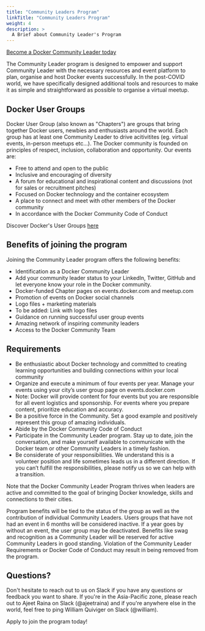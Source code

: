 ```yaml
---
title: "Community Leaders Program"
linkTitle: "Community Leaders Program"
weight: 4
description: >
  A Brief about Community Leader's Program
---
```


<a href="#" class="btn btn-primary btn-success">Become a Docker Community Leader today</a>


The Community Leader program is designed to empower and support Community Leader with the necessary resources and event platform to plan, organise and host Docker events successfully. In the post-COVID world, we have specifically designed additional tools and resources to make it as simple and straightforward as possible to organise a virtual meetup. 

## Docker User Groups
Docker User Group  (also known as "Chapters") are groups that bring together Docker users, newbies and enthusiasts around the world. Each group has at least one Community Leader to drive acitivitites (eg. virtual events, in-person meetups etc...). The Docker community is founded on principles of respect, inclusion, collaboration and opportunity. Our events are:

* Free to attend and open to the public
* Inclusive and encouraging of diversity
* A forum for educational and inspirational content and discussions (not for sales or recruitment pitches)
* Focused on Docker technology and the container ecosystem 
* A place to connect and meet with other members of the Docker community
* In accordance with the Docker Community Code of Conduct

Discover Docker's User Groups [here](https://events.docker.com/chapters/)

## Benefits of joining the program

Joining the Community Leader program offers the following benefits: 

* Identification as a Docker Community Leader
* Add your community leader status to your LinkedIn, Twitter, GitHub and let everyone know your role in the Docker community.
* Docker-funded Chapter pages on events.docker.com and meetup.com
* Promotion of events on Docker social channels
* Logo files + marketing materials
* To be added: Link with logo files
* Guidance on running successful user group events
* Amazing network of inspiring community leaders
* Access to the Docker Community Team

## Requirements 

* Be enthusiastic about Docker technology and committed to creating learning opportunities and building connections within your local community
* Organize and execute a minimum of four events per year. Manage your events using your city’s user group page on events.docker.com
* Note: Docker will provide content for four events but you are responsible for all event logistics and sponsorship. For events where you prepare content, prioritize education and accuracy. 
* Be a positive force in the Community. Set a good example and positively represent this group of amazing individuals.
* Abide by the Docker Community Code of Conduct
* Participate in the Community Leader program. Stay up to date, join the conversation, and make yourself available to communicate with the Docker team or other Community Leaders in a timely fashion.
* Be considerate of your responsibilities. We understand this is a volunteer position and life sometimes leads us in a different direction. If you can’t fulfill the responsibilities, please notify us so we can help with a transition. 

Note that the Docker Community Leader Program thrives when leaders are active and committed to the goal of bringing Docker knowledge, skills and connections to their cities. 

Program benefits will be tied to the status of the group as well as the contribution of individual Community Leaders. Users groups that have not had an event in 6 months will be considered inactive. If a year goes by without an event, the user group may be deactivated. Benefits like swag and recognition as a Community Leader will be reserved for active Community Leaders in good standing. Violation of the Community Leader Requirements or Docker Code of Conduct may result in being removed from the program.

## Questions?

Don't hesitate to reach out to us on Slack if you have any questions or feedback you want to share. If you're in the Asia-Pacific zone, please reach out to Ajeet Raina on Slack (@ajeetraina) and if you're anywhere else in the world, feel free to ping William Quiviger on Slack (@william). 

Apply to join the program today!



